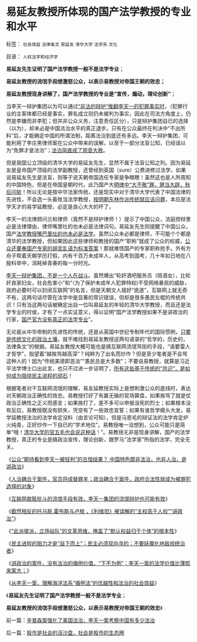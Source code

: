 # 易延友教授所体现的国产法学教授的专业和水平

标签： `社会效益` `法律条文` `易延友` `清华大学` `法学系` `文化` 

目录： `人权法学和经济学`

**易延友先生证明了国产法学教授一般不是法学专业**；

**易延友教授的流氓手段想激怒公众，以表示易教授对帝国王朝的效忠；**

**易延友教授现身讲解了，国产法学教授的专业是“宣传，煽动，理论创新”**；



当李天一辩护集团以为可以通过[“非法的辩护”推翻李天一的犯罪事实时](../../../2013/8/1/轮奸案能够被辩证成“妓女和猪摔架”，必须在神奇特色的国度.md)，（犯罪行业的主客体都已经是事实，罪名成立则仍未被判为事实，因此在司法方角度上，仍然是李嫌而非李犯；但并非公众义务，注意责任区分），只是辩护集团自已的选择（以为），却未必是中国法治水平的真正退步。只有在公众最终在判决中“不出所料”后，才能确定中国的所谓法制，距离法治到底还有多远。李天一辩护集团，可能利用了李庄黑律师案在公众中带来的误解，以至于一部分法盲公知，已经误以为“免罪才是法治”；[法治简直成了观音大赦](../../../2013/7/30/李天一轮奸案辩护难在“轮啦”“了啦”“不得了啦”！.md)。

但是我国公立顶级的清华大学的易延友先生，显然不属于法盲公知之列。因为易延友是皇命国产顶级的法学副教授，还曾经到英国（sure）公费进修过法学，如果说易延友先生是法盲，则等于说天朝帝国选任专家是争眼瞎！虽然这也是人所周知的中国特色，但是在帝国皇朝时代，此乃国产大[明律中“大不敬”罪，罪当大辟，秋后问斩](../../../2009/3/25/中国式诡辩：道德祭坛上忠君的义务.md)！所以无论是按中华法家传统，还是现实中对于清华大学代表了中国法律的先进性，不会选一头畜牲当法学教授，[按明朝东林作派传统就应该问罪](../../../2013/1/20/东林党作派的伪君子.md)，本应是法学天才的易学延教授，必定是良心大大的坏了。

李天一的法律顾问兰和律师（竟然不是辩护律师！）提示了中国公众，法庭控辩里必是法律理由，律师嘴里吐的也未必是法律词句。易延友先生则提醒了中国公众，国产[法学教授嘴巴里吐的也未必是法学](../../../2013/6/5/国产法学教授《自由极权的真正监管》的理论自信.md)。虽然公众未必都是律师，不可能个个都是清华的法学教授，但如果因此这些律师和教授的国产“职称”就成了公众的权威，[公众还要奉国产专家的胡言乱语为标准答案](../../../2008/10/20/欣赏专家们之无知，无耻，与无良.md)！那就难怪国产的专家职称抢手。外有方舟子帮着天朝学历打假，内有千百万未成年人，从高考到国考，几十年如日地在八股科举中，消耗掉青春的每一分时光。

[李天一辩护集团，不是一个人在战斗](../../../2013/8/1/李天一集团“文革式辩护”或奏效于“此派彼派”.md)。虽然爆出“轮奸酒吧服务员（陪酒女），比轮奸良家妇女，社会危害小”和“（为了保护未成年人犯罪特权)不受网络暴民的威胁，政府必要时可以封闭互联网”的名言，但是天朝文人擅好“诡道”，互联网上就无奇不有，这两句话尽管在法学中是显著的常识错误，但却是很多愚民左棍的传统共识！只有当这两句话被确定出自一位叫易延友的年轻的清华大学教授，而且还是法学专业的时侯，才有了一点实证意义，得以证明“国产法学教授如果不是讲政治的行家，[国产官方没有真正的法学专业](../../../2010/6/24/中国哲学家泛滥成灾的原因.md)”。

无论是从中华帝制的先进性的传统，还是从英国中世纪专制年代的国际惯例，[只要是传统文化的政治土壤](../../../2013/7/15/“法律是死的，人是活的”，守法未必美德，违法未必恶行.md)，就不难找到易延友教授这两句语录的“哲学的，历史的，法律条文”的根据。易延友教授大概可能也是搞互联网流氓骂街的手段，“语要雷人才哲学”，指望着“越挨骂越高深”？纯粹为了出名而炒作？但是至少笔者是不会骂这种人的！因为“传统美德即恶法”“愚民总是大多数”；不要说易教授，就算是习近平法学博士口出此言，也只不过进一步证明了，[所有这些基于传统的“共识”，是如何成为阻挠民主进程的顽石](../../../2013/8/1/民主进程，法治先于自治，自治先于多党制，多党优先于宪政.md)！

根据笔者对干互联网流氓的理解，易友延教授实际上是想刺激公众的底线时，表达对天朝政治正确性的效忠。易教授打好了有赢无输的官场算盘，如果挨骂了就是仗政治正确性之正义而感言；如果挨打了，差不多可以申报没死的烈士；如果根本没有反应，易教授既没有损失，凭空有了一些效忠宣誓；如果有谁哲学瘾头大发，易学延教授法治的法学肯定没料（由言论可知），但是马恩毛的辩证法的法学肯定炉火纯青，正好炒作一下自已的“学术地位”。易教授唯一没想到，公众可能只是简单“哦！[清华大学的官五毛也会说这种话](../../../2011/1/24/人权是非标准与西方的犯罪“自由”.md)！”。易教授无非是现身讲解，国产的法学教授，真正的专业是搞政治宣传，理论创新，跟罗马“法学家”所指的法学，完全无关。

《[公众“期待看到李天一被轻判”的古怪结果？
中国特色既非法治，也非人治，是讲政治](../../../2013/7/31/李天一的悲情炒作，俺国特色既非法治，也非人治，是讲政治.md)》

《[人治耦合于案件，官员将成替罪羊；政治耦合于案件，政府合法性就成为被罪犯选择的对象](../../../2013/7/31/李家集团或故意激怒公众，为司法腐败创造条件.md)》

《[互联网栽赃批斗的流氓手段有效，李天一集团的流氓辩护也可能有效](../../../2013/8/1/轮奸案能够被辩证成“妓女和猪摔架”，必须在神奇特色的国度.md)》

《[截然相反的托马斯.霍布斯与卢梭
，《利维坦》被误解的“主权高于人权”“讲政治”](../../../2013/8/1/“司法要讲政治”自谁启蒙？孟德斯鸠，霍布斯，卢梭；.md)》

《[“此派彼派，立场站队”的文革思维，掩盖了“默认权益归于个体”的根本性](../../../2013/8/1/李天一集团“文革式辩护”或奏效于“此派彼派”.md)》

《[民主进程的阻力才是“自下而上”；民主必须双向寻的；不要妖魔化地敌视统治者](../../../2013/8/1/民主进程，法治先于自治，自治先于多党制，多党优先于宪政.md)》

《[讲政治的案件，没有法治的循例价值，“下不为例”；李天一案的法学价值比薄熙来案大；](../../../2013/8/2/讲政治的案例，没有法治的循例价值，“下不为例”.md)》

《[从李天一案，理解海洋法系“循例法”的优越性和法治的社会效益](../../../2013/8/2/辛普森案强化了美国法治，李天一案考察中国有多少法治.md)》

《**易延友先生证明了国产法学教授一般不是法学专业**；

**易延友教授的流氓手段想激怒公众，以表示易教授对帝国王朝的效忠**》



前一篇：[辛普森案强化了美国法治，李天一案考察中国有多少法治](../../../2013/8/2/辛普森案强化了美国法治，李天一案考察中国有多少法治.md)

后一篇：[股市是社会的活沙盘，社会是股市的生态圈](../../../2013/8/2/股市是社会的活沙盘，社会是股市的生态圈.md)